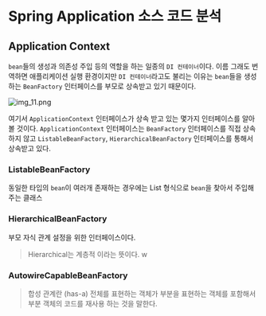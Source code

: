 # Spring Application 소스 코드 분석

## Application Context
 ```bean```들의 생성과 의존성 주입 등의 역할을 하는 일종의 ```DI 컨테이너```이다. 이름 그래도 번역하면 애플리케이션 실행 환경이지만 ```DI 컨테이너```라고도 불리는 이유는 ```bean```들을 생성하는 ```BeanFactory``` 인터페이스를 부모로 상속받고 있기 때문이다.

![img_11.png](img_11.png)

여기서 ```ApplicationContext``` 인터페이스가 상속 받고 있는 몇가지 인터페이스를 알아볼 것이다. ```ApplicationContext``` 인터페이스는 ```BeanFactory``` 인터페이스를 직접 상속하지 않고 ```ListableBeanFactory```, ```HierarchicalBeanFactory``` 인터페이스를 통해서 상속받고 있다.  

### ListableBeanFactory
동일한 타입의 ```bean```이 여러개 존재하는 경우에는 List 형식으로 ```bean```을 찾아서 주입해주는 클래스

### HierarchicalBeanFactory
부모 자식 관계 설정을 위한 인터페이스이다.
> Hierarchical는 계층적 이라는 뜻이다.
w
### AutowireCapableBeanFactory

> 합성 관계란 (has-a) 전체를 표현하는 객체가 부분을 표현하는 객체를 포함해서 부분 객체의 코드를 재사용 하는 것을 말한다.